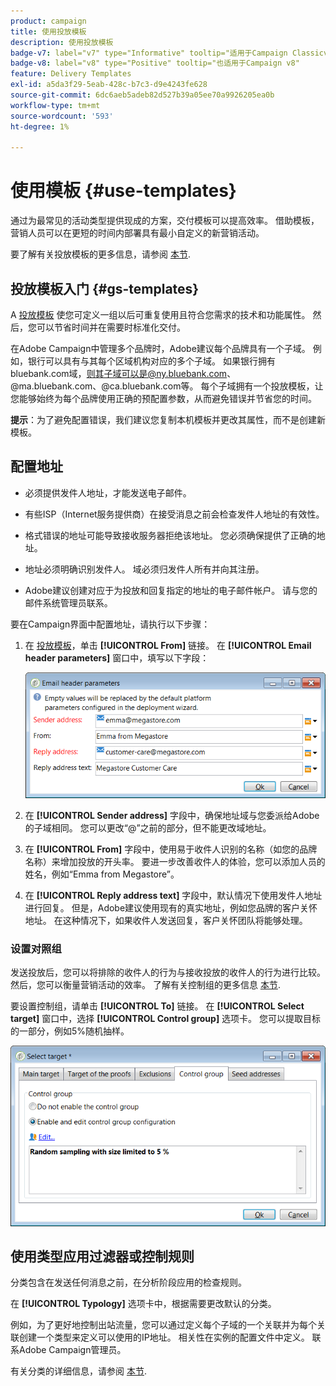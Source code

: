 ```yaml
---
product: campaign
title: 使用投放模板
description: 使用投放模板
badge-v7: label="v7" type="Informative" tooltip="适用于Campaign Classicv7"
badge-v8: label="v8" type="Positive" tooltip="也适用于Campaign v8"
feature: Delivery Templates
exl-id: a5da3f29-5eab-428c-b7c3-d9e4243fe628
source-git-commit: 6dc6aeb5adeb82d527b39a05ee70a9926205ea0b
workflow-type: tm+mt
source-wordcount: '593'
ht-degree: 1%

---
```


# 使用模板 {#use-templates}



通过为最常见的活动类型提供现成的方案，交付模板可以提高效率。 借助模板，营销人员可以在更短的时间内部署具有最小自定义的新营销活动。

要了解有关投放模板的更多信息，请参阅 [本节](creating-a-delivery-template.md).

## 投放模板入门 {#gs-templates}

A [投放模板](creating-a-delivery-template.md) 使您可定义一组以后可重复使用且符合您需求的技术和功能属性。 然后，您可以节省时间并在需要时标准化交付。

在Adobe Campaign中管理多个品牌时，Adobe建议每个品牌具有一个子域。 例如，银行可以具有与其每个区域机构对应的多个子域。 如果银行拥有bluebank.com域，则其子域可以是@ny.bluebank.com、@ma.bluebank.com、@ca.bluebank.com等。 每个子域拥有一个投放模板，让您能够始终为每个品牌使用正确的预配置参数，从而避免错误并节省您的时间。

**提示**：为了避免配置错误，我们建议您复制本机模板并更改其属性，而不是创建新模板。

## 配置地址

* 必须提供发件人地址，才能发送电子邮件。

* 有些ISP（Internet服务提供商）在接受消息之前会检查发件人地址的有效性。

* 格式错误的地址可能导致接收服务器拒绝该地址。 您必须确保提供了正确的地址。

* 地址必须明确识别发件人。 域必须归发件人所有并向其注册。

* Adobe建议创建对应于为投放和回复指定的地址的电子邮件帐户。 请与您的邮件系统管理员联系。

要在Campaign界面中配置地址，请执行以下步骤：

1. 在 [投放模板](creating-a-delivery-template.md)，单击 **[!UICONTROL From]** 链接。 在 **[!UICONTROL Email header parameters]** 窗口中，填写以下字段：

   ![](assets/d_best_practices_email_header.png)

1. 在 **[!UICONTROL Sender address]** 字段中，确保地址域与您委派给Adobe的子域相同。 您可以更改“@”之前的部分，但不能更改域地址。

1. 在 **[!UICONTROL From]** 字段中，使用易于收件人识别的名称（如您的品牌名称）来增加投放的开头率。 要进一步改善收件人的体验，您可以添加人员的姓名，例如“Emma from Megastore”。

1. 在 **[!UICONTROL Reply address text]** 字段中，默认情况下使用发件人地址进行回复。 但是，Adobe建议使用现有的真实地址，例如您品牌的客户关怀地址。 在这种情况下，如果收件人发送回复，客户关怀团队将能够处理。

### 设置对照组

发送投放后，您可以将排除的收件人的行为与接收投放的收件人的行为进行比较。 然后，您可以衡量营销活动的效率。 了解有关控制组的更多信息 [本节](../../campaign/using/marketing-campaign-deliveries.md#defining-a-control-group).

要设置控制组，请单击 **[!UICONTROL To]** 链接。 在 **[!UICONTROL Select target]** 窗口中，选择 **[!UICONTROL Control group]** 选项卡。 您可以提取目标的一部分，例如5%随机抽样。

![](assets/d_best_practices_control_group.png)

## 使用类型应用过滤器或控制规则

分类包含在发送任何消息之前，在分析阶段应用的检查规则。

在 **[!UICONTROL Typology]** 选项卡中，根据需要更改默认的分类。

例如，为了更好地控制出站流量，您可以通过定义每个子域的一个关联并为每个关联创建一个类型来定义可以使用的IP地址。 相关性在实例的配置文件中定义。 联系Adobe Campaign管理员。

有关分类的详细信息，请参阅 [本节](../../campaign-opt/using/about-campaign-typologies.md).
